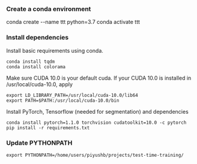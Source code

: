 
### Create a conda environment

conda create --name ttt python=3.7
conda activate ttt

### Install dependencies

Install basic requirements using conda.
```
conda install tqdm
conda install colorama
```

Make sure CUDA 10.0 is your default cuda. If your CUDA 10.0 is installed in /usr/local/cuda-10.0, apply

```
export LD_LIBRARY_PATH=/usr/local/cuda-10.0/lib64
export PATH=$PATH:/usr/local/cuda-10.0/bin
```

Install PyTorch, Tensorflow (needed for segmentation) and dependencies
```
conda install pytorch=1.1.0 torchvision cudatoolkit=10.0 -c pytorch
pip install -r requirements.txt
```

### Update PYTHONPATH

```
export PYTHONPATH=/home/users/piyushb/projects/test-time-training/
```